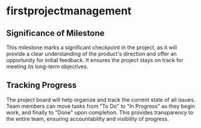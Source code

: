 # firstprojectmanagement

## Significance of Milestone 
This milestone marks a significant checkpoint in the project, as it will provide a clear understanding of the product's direction and offer an opportunity for initial feedback. It ensures the project stays on track for meeting its long-term objectives.


## Tracking Progress
The project board will help organize and track the current state of all issues. Team members can move tasks from "To Do" to "In Progress" as they begin work, and finally to "Done" upon completion. This provides transparency to the entire team, ensuring accountability and visibility of progress.
